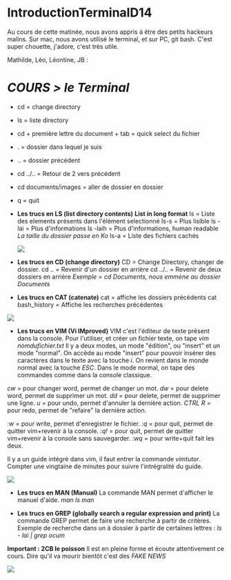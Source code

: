 # IntroductionTerminalD14
Au cours de cette matinée, nous avons appris à être des petits hackeurs malins. Sur mac, nous avons utilisé le terminal, et sur PC, git bash. C'est super chouette, j'adore, c'est très utile.


Mathilde, Léo, Léontine, JB : 

# *COURS > le Terminal*

* cd =  change directory
* ls =  liste directory
* cd + première lettre du document + tab = quick select du fichier
* . =  dossier dans lequel je suis 
* .. = dossier précédent
* cd ../.. =  Retour de 2 vers précédent
* cd documents/images = aller de dossier en dossier 
* q = quit 


* **Les trucs en LS (list directory contents)** **List in long format**
ls = Liste des elements présents dans l'élément selectionné
ls-s = Plus lisible
ls -lai = Plus d'informations
ls -laih = Plus d'informations, human readable 
*La taille du dossier passe en Ko*
ls-a = Liste des fichiers cachés


     ![](https://i.imgur.com/4fbskQo.png)


* **Les trucs en CD (change directory)**
CD = Change Directory, changer de dossier.
cd .. = Revenir d'un dossier en arrière
cd ../.. = Revenir de deux dossiers en arrière
*Exemple = cd Documents, nous emmène au dossier Documents*

* **Les trucs en CAT (catenate)**
cat = affiche les dossiers précédents
cat bash_history = Affiche les recherches précédentes

![](https://i.imgur.com/Nnc8AJQ.png)



* **Les trucs en VIM (Vi IMproved)**
VIM c'est l'éditeur de texte présent dans la console.
Pour l'utiliser, et créer un fichier texte, on tape
*vim nomdufichier.txt*
Il y a deux modes, un mode "édition", ou "insert" et un mode "normal".
On accède au mode "insert" pour pouvoir insérer des caractères dans le texte avec la touche *i*. On revient dans le monde normal avec la touche *ESC*.
Dans le mode normal, on tape des commandes comme dans la console classique.

*cw* = pour changer word, permet de changer un mot.
*dw* = pour delete word, permet de supprimer un mot.
*dd* = pour delete, permet de supprimer une ligne.
*u* = pour undo, permet d'annuler la dernière action.
*CTRL R* = pour redo, permet de "refaire" la dernière action.

*:w* = pour write, permet d'enregistrer le fichier.
*:q* = pour quit, permet de quitter vim+revenir à la console.
*:q!* = pour quit, permet de quitter vim+revenir à la console sans sauvegarder.
*:wq* = pour write+quit fait les deux.

Il y a un guide intégré dans vim, il faut entrer la commande *vimtutor*. Compter une vingtaine de minutes pour suivre l'intrégralité du guide.


 ![](https://i.imgur.com/Gqmdmb3.png)


* **Les trucs en MAN (Manual)**
La commande MAN permet d'afficher le manuel d'aide.
*man ls*
*man*

* **Les trucs en GREP (globally search a regular expression and print)**
La commande GREP permet de faire une recherche à partir de critères. 
Exemple de recherche dans un à dossier à partir de certaines lettres :
*ls - lai | grep ocum*


**Important : 2CB le poisson**
Il est en pleine forme et écoute attentivement ce cours. Dire qu'il va mourir bientôt c'est des *FAKE NEWS*

 ![](https://i.imgur.com/mSBUURW.jpg)
